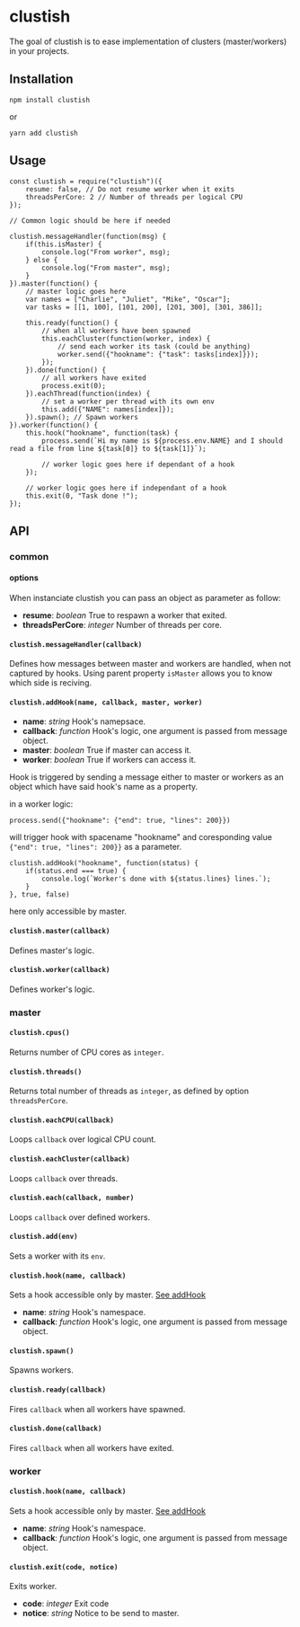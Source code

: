 # clustish

The goal of clustish is to ease implementation of clusters (master/workers) in your projects.

## Installation
```
npm install clustish
```
or
```
yarn add clustish
```

## Usage
```
const clustish = require("clustish")({
    resume: false, // Do not resume worker when it exits
    threadsPerCore: 2 // Number of threads per logical CPU
});

// Common logic should be here if needed

clustish.messageHandler(function(msg) {
    if(this.isMaster) {
        console.log("From worker", msg);
    } else {
        console.log("From master", msg);
    }
}).master(function() {
    // master logic goes here
    var names = ["Charlie", "Juliet", "Mike", "Oscar"];
    var tasks = [[1, 100], [101, 200], [201, 300], [301, 386]];

    this.ready(function() {
        // when all workers have been spawned
        this.eachCluster(function(worker, index) {
            // send each worker its task (could be anything)
            worker.send({"hookname": {"task": tasks[index]}});
        });
    }).done(function() {
        // all workers have exited
        process.exit(0);
    }).eachThread(function(index) {
        // set a worker per thread with its own env
        this.add({"NAME": names[index]});
    }).spawn(); // Spawn workers
}).worker(function() {
    this.hook("hookname", function(task) {
        process.send(`Hi my name is ${process.env.NAME} and I should read a file from line ${task[0]} to ${task[1]}`);

        // worker logic goes here if dependant of a hook
    });

    // worker logic goes here if independant of a hook
    this.exit(0, "Task done !");
});
```
## API

### common

#### options
When instanciate clustish you can pass an object as parameter as follow:
* **resume**: *boolean* True to respawn a worker that exited.
* **threadsPerCore**: *integer* Number of threads per core.

#### `clustish.messageHandler(callback)`
Defines how messages between master and workers are handled, when not captured by hooks. Using parent property `isMaster` allows you to know which side is reciving.

#### <a name="hook"></a>`clustish.addHook(name, callback, master, worker)`
* **name**: *string* Hook's namepsace.
* **callback**: *function* Hook's logic, one argument is passed from message object.
* **master**: *boolean* True if master can access it.
* **worker**: *boolean* True if workers can access it.

Hook is triggered by sending a message either to master or workers as an object which have said hook's name as a property.




in a worker logic:
```
process.send({"hookname": {"end": true, "lines": 200}})
```
will trigger hook with spacename "hookname" and coresponding value `{"end": true, "lines": 200}}` as a parameter.

```
clustish.addHook("hookname", function(status) {
    if(status.end === true) {
        console.log(`Worker's done with ${status.lines} lines.`);
    }
}, true, false)
```
here only accessible by master.

#### `clustish.master(callback)`
Defines master's logic.

#### `clustish.worker(callback)`
Defines worker's logic.

### master

#### `clustish.cpus()`
Returns number of CPU cores as `integer`.

#### `clustish.threads()`
Returns total number of threads as `integer`, as defined by option `threadsPerCore`.

#### `clustish.eachCPU(callback)`
Loops `callback` over logical CPU count.

#### `clustish.eachCluster(callback)`
Loops `callback` over threads.

#### `clustish.each(callback, number)`
Loops `callback` over defined workers.

#### `clustish.add(env)`
Sets a worker with its `env`.

#### `clustish.hook(name, callback)`
Sets a hook accessible only by master. [See addHook](#hook)
* **name**: *string* Hook's namespace.
* **callback**: *function* Hook's logic, one argument is passed from message object.

#### `clustish.spawn()`
Spawns workers.

#### `clustish.ready(callback)`
Fires `callback` when all workers have spawned.

#### `clustish.done(callback)`
Fires `callback` when all workers have exited.

### worker

#### `clustish.hook(name, callback)`
Sets a hook accessible only by master. [See addHook](#hook)
* **name**: *string* Hook's namespace.
* **callback**: *function* Hook's logic, one argument is passed from message object.

#### `clustish.exit(code, notice)`
Exits worker.
* **code**: *integer* Exit code
* **notice**: *string* Notice to be send to master.